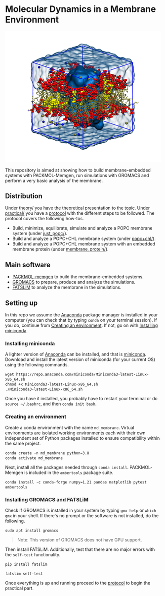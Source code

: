# Molecular Dynamics in a Membrane Environment

![](practical/files/images/box+water.png)

This repository is aimed at showing how to build membrane-embedded systems with PACKMOL-Memgen, run simulations with GROMACS and perform a very basic analysis of the membrane.

## Distribution

Under [theory/](theory/) you have the theoretical presentation to the topic. Under [practical/](practical/) you have a [protocol](practical/README.md) with the different steps to be followed. The protocol covers the following how-tos.
- Build, minimize, equilibrate, simulate and analyze a POPC membrane system (under [just_popc/](practical/just_popc)).
- Build and analyze a POPC+CHL membrane system (under [popc+chl/](practical/popc+chl)).
- Build and analyze a POPC+CHL membrane system with an embedded membrane protein (under [membrane_protein/](practical/membrane_protein)).

## Main software

- [PACKMOL-memgen](https://pubs.acs.org/doi/10.1021/acs.jcim.9b00269) to build the membrane-embedded systems.
- [GROMACS](https://manual.gromacs.org/) to prepare, produce and analyze the simulations.
- [FATSLiM](http://fatslim.github.io/) to analyze the membrane in the simulations.

## Setting up

In this repo we assume the [Anaconda](https://www.anaconda.com/) package manager is installed in your computer (you can check that by typing `conda` on your terminal session). If you do, continue from [Creating an environment](./README.md#creating-an-environment). If not, go on with [Installing miniconda](./README.md#installing-miniconda).

### Installing miniconda

A lighter version of [Anaconda](https://www.anaconda.com/) can be installed, and that is [miniconda](https://docs.conda.io/en/latest/miniconda.html). Download and install the latest version of miniconda (for your current OS) using the following commands.

```
wget https://repo.anaconda.com/miniconda/Miniconda3-latest-Linux-x86_64.sh
chmod +x Miniconda3-latest-Linux-x86_64.sh
./Miniconda3-latest-Linux-x86_64.sh
```

Once you have it installed, you probably have to restart your terminal or do `source ~/.bashrc`, and then `conda init bash`.

### Creating an environment

Create a conda environment with the name `md_membrane`. Virtual environments are isolated working environments each with their own independent set of Python packages installed to ensure compatibility within the same project.

```
conda create -n md_membrane python=3.8
conda activate md_membrane
```

Next, install all the packages needed through `conda install`. PACKMOL-Memgen is included in the `ambertools` package suite.

```
conda install -c conda-forge numpy=1.21 pandas matplotlib pytest ambertools
```

### Installing GROMACS and FATSLiM

Check if GROMACS is installed in your system by typing `gmx help` or `which gmx` in your shell. If there's no prompt or the software is not installed, do the following.

```
sudo apt install gromacs
```
> Note: This version of GROMACS does not have GPU support.

Then install FATSLiM. Additionally, test that there are no major errors with the `self-test` functionality.

```
pip install fatslim
```

```
fatslim self-test
```
Once everything is up and running proceed to the [protocol](practical/README.md) to begin the practical part.
